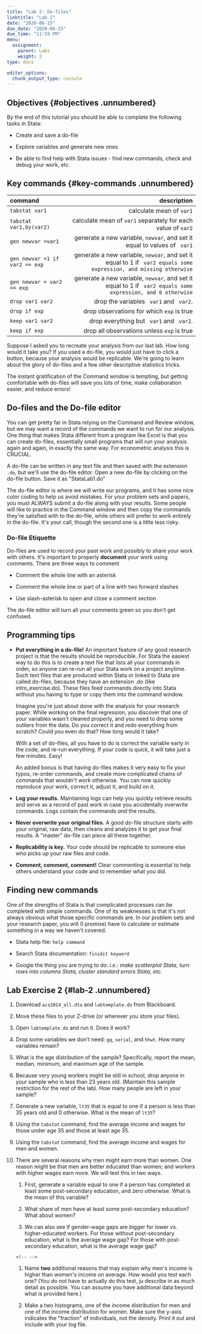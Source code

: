 ```yaml
---
title: "Lab 2: Do-files"
linktitle: "Lab 2"
date: "2020-06-15"
due_date: "2020-06-15"
due_time: "11:59 PM"
menu:
  assignment:
    parent: Labs
    weight: 2
type: docs

editor_options: 
  chunk_output_type: console
---
```


## Objectives {#objectives .unnumbered}


By the end of this tutorial you should be able to complete the following
tasks in Stata:

-   Create and save a do-file

-   Explore variables and generate new ones

-   Be able to find help with Stata issues - find new commands, check
    and debug your work, etc.

## Key commands  {#key-commands .unnumbered}

|command|description|
| :------------- | ----------: |  
|`tabstat var1`| calculate mean of `var1`|
|`tabstat var1,by(var2)`| calculate mean of `var1` separately for each value of `var2`|
| `gen newvar =var1` | generate a new variable, `newvar`, and set it equal to values of ` var1`|
| `gen newvar =1 if var2 == exp` | generate a new variable, `newvar`, and set it equal to 1 if ` var2 equals some expression, and missing otherwise`|
| `gen newvar = var2 == exp` | generate a new variable, `newvar`, and  set it equal to 1 if ` var2 equals some expression, and 0 otherwise`|
|`drop var1 var2 `| drop the variables ` var1` and ` var2`.|
|`drop if exp` | drop observations for which `exp` is true|
|`keep var1 var2` | drop everything but ` var1` and ` var2`.|
|`keep if exp` | drop all observations unless `exp` is true|

Suppose I asked you to recreate your analysis from our last lab. How
long would it take you? If you used a do-file, you would just have to
click a button, because your analysis would be replicable. We're going
to learn about the glory of do-files and a few other descriptive
statistics tricks.

The instant gratification of the Command window is tempting, but getting
comfortable with do-files will save you lots of time, make collaboration
easier, and reduce errors!

## Do-files and the Do-file editor

You can get pretty far in Stata relying on the Command and Review
window, but we may want a record of the commands we want to run for our
analysis. One thing that makes Stata different from a program like Excel
is that you can create do-files, essentially small programs that will
run your analysis again and again, in exactly the same way. For
econometric analysis this is CRUCIAL.

A do-file can be written in any text file and then saved with the
extension `.do`, but we'll use the do-file editor. Open a new do-file by
clicking on the do-file button. Save it as "StataLab1.do"

The do-file editor is where we will write our programs, and it has some
nice color coding to help us avoid mistakes. For your problem sets and
papers, you must ALWAYS submit a do-file along with your results. Some
people will like to practice in the Command window and then copy the
commands they're satisfied with to the do-file, while others will prefer
to work entirely in the do-file. It's your call, though the second one
is a little less risky.

### Do-file Etiquette


Do-files are used to record your past work and possibly to share your
work with others. It's important to properly **document** your work
using comments. There are three ways to comment

-   Comment the whole line with an asterisk

-   Comment the whole line or part of a line with two forward slashes

-   Use slash-asterisk to open and close a comment section

The do-file editor will turn all your comments green so you don't get
confused.


## Programming tips


-   **Put everything in a do-file!** An important feature of any good
    research project is that the results should be reproducible. For
    Stata the easiest way to do this is to create a text file that lists
    all your commands in order, so anyone can re-run all your Stata work
    on a project anytime. Such text files that are produced within Stata
    or linked to Stata are called do-files, because they have an
    extension .do (like intro_exercise.do). These files feed commands
    directly into Stata without you having to type or copy them into the
    command window.

    Imagine you're just about done with the analysis for your research
    paper. While working on the final regression, you discover that one
    of your variables wasn't cleaned properly, and you need to drop some
    outliers from the data. Do you correct it and redo everything from
    scratch? Could you even do that? How long would it take?

    With a set of do-files, all you have to do is correct the variable
    early in the code, and re-run everything. If your code is quick, it
    will take just a few minutes. Easy!

    An added bonus is that having do-files makes it very easy to fix
    your typos, re-order commands, and create more complicated chains of
    commands that wouldn't work otherwise. You can now quickly reproduce
    your work, correct it, adjust it, and build on it.

-   **Log your results.** Maintaining logs can help you quickly retrieve
    results and serve as a record of past work in case you accidentally
    overwrite commands. Logs contain the commands *and* the results.

-   **Never overwrite your original files.** A good do-file structure
    starts with your original, raw data, then cleans and analyzes it to
    get your final results. A "master" do-file can piece all these
    together.

-   **Replicability is key.** Your code should be replicable to someone
    else who picks up your raw files and code.

-   **Comment, comment, comment!** Clear commenting is essential to help
    others understand your code and to remember what you did.

## Finding new commands


One of the strengths of Stata is that complicated processes can be
completed with simple commands. One of its weaknesses is that it's not
always obvious what those specific commands are. In our problem sets and
your research paper, you will (I promise) have to calculate or estimate
something in a way we haven't covered.

-   Stata help file: `help command`

-   Search Stata documentation: `finidit keyword`

-   Google the thing you are trying to do: *i.e.: make scatterplot
    Stata, turn rows into columns Stata, cluster standard errors Stata,
    etc.*
    
## Lab Exercise 2 {#lab-2 .unnumbered}


1.  Download `acs2014_all.dta` and `labtemplate.do` from Blackboard.

2.  Move these files to your Z-drive (or wherever you store your files).

3.  Open `labtemplate.do` and run it. Does it work?

4.  Drop some variables we don't need: `gq`, `serial`, and `hhwt`. How
    many variables remain?

5.  What is the age distribution of the sample? Specifically, report the
    mean, median, minimum, and maximum age of the sample.

6.  Because very young workers might be still in school, drop anyone in
    your sample who is less than 23 years old. (Maintain this sample
    restriction for the rest of the lab). How many people are left in
    your sample?

7.  Generate a new variable, `lt35` that is equal to one if a person is
    less than 35 years old and 0 otherwise. What is the mean of `lt35`?

8.  Using the `tabstat` command, find the average income and wages for
    those under age 35 and those at least age 35.

9.  Using the `tabstat` command, find the average income and wages for
    men and women.

10. There are several reasons why men might earn more than women. One
    reason might be that men are better educated than women; and workers
    with higher wages earn more. We will test this in two ways.

    1.  First, generate a variable equal to one if a person has
        completed at least some post-secondary education, and zero
        otherwise. What is the mean of this variable?

    2.  What share of men have at least some post-secondary education?
        What about women?

    3.  We can also see if gender-wage gaps are bigger for lower vs.
        higher-educated workers. For those without post-secondary
        education, what is the average wage gap? For those with
        post-secondary education, what is the average wage gap?

    ```{=html}
    <!-- -->
    ```
    1.  Name **two** additional reasons that may explain why men's
        income is higher than women's income on average. How would you
        test each one? (You do not have to actually do this test, ju
        describe in as much detail as possible. You can assume you have
        additional data beyond what is provided here.)

    2.  Make a two histograms, one of the income distribution for men
        and one of the income distribution for women. Make sure the
        y-axis indicates the "fraction" of individuals, not the density.
        Print it out and include with your log file.

